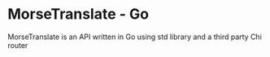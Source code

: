 # MorseTranslate - Go

MorseTranslate is an API written in Go using std library and a third party Chi router
